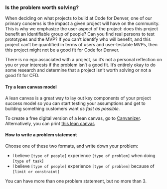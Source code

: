 ### Is the problem worth solving?

When deciding on what projects to build at Code for Denver, one of our primary concerns is the impact a given project will have on the community. This is why we emphasize the user aspect of the project: does this project benefit an identifiable group of people? Can you find real persons to test prototypes and the MVP? If you can’t identify who will benefit, and this project can’t be quantified in terms of users and user-testable MVPs, then this project might not be a good fit for Code for Denver. 

There is no ego associated with a project, so it’s not a personal reflection on you or your interests if the problem isn’t a good fit. It’s entirely okay to do some research and determine that a project isn’t worth solving or not a good fit for CFD.

#### Try a lean canvas model

A lean canvas is a great way to lay out key components of your project success model so you can start testing your assumptions and get to building something customers want *as fast as possible*.

To create a free digital version of a lean canvas, go to [Canvanizer](https://canvanizer.com/new/lean-canvas). Alternatively, you can print [this lean canvas](https://cloud.githubusercontent.com/assets/100216/12663330/7f1ced9e-c5e4-11e5-9a5d-87582d98bfc3.png)

#### How to write a problem statement

Choose one of these two formats, and write down your problem:

- I believe `[type of people]` experience `[type of problem]` when doing `[type of task]`
- I believe `[type of people]` experience `[type of problem]` because of `[limit or constraint]`

You can have more than one problem statement, but no more than 3. 
